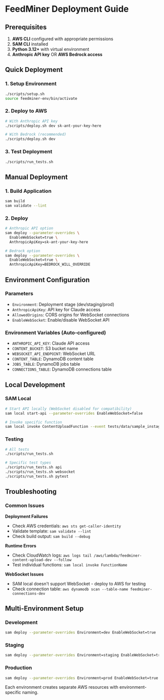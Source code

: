# FeedMiner Deployment Guide

## Prerequisites

1. **AWS CLI** configured with appropriate permissions
2. **SAM CLI** installed
3. **Python 3.12+** with virtual environment
4. **Anthropic API key** OR **AWS Bedrock access**

## Quick Deployment

### 1. Setup Environment
```bash
./scripts/setup.sh
source feedminer-env/bin/activate
```

### 2. Deploy to AWS
```bash
# With Anthropic API key
./scripts/deploy.sh dev sk-ant-your-key-here

# With Bedrock (recommended)
./scripts/deploy.sh dev
```

### 3. Test Deployment
```bash
./scripts/run_tests.sh
```

## Manual Deployment

### 1. Build Application
```bash
sam build
sam validate --lint
```

### 2. Deploy
```bash
# Anthropic API option
sam deploy --parameter-overrides \
  EnableWebSocket=true \
  AnthropicApiKey=sk-ant-your-key-here

# Bedrock option  
sam deploy --parameter-overrides \
  EnableWebSocket=true \
  AnthropicApiKey=BEDROCK_WILL_OVERRIDE
```

## Environment Configuration

### Parameters
- `Environment`: Deployment stage (dev/staging/prod)
- `AnthropicApiKey`: API key for Claude access
- `AllowedOrigins`: CORS origins for WebSocket connections
- `EnableWebSocket`: Enable/disable WebSocket API

### Environment Variables (Auto-configured)
- `ANTHROPIC_API_KEY`: Claude API access
- `CONTENT_BUCKET`: S3 bucket name
- `WEBSOCKET_API_ENDPOINT`: WebSocket URL
- `CONTENT_TABLE`: DynamoDB content table
- `JOBS_TABLE`: DynamoDB jobs table
- `CONNECTIONS_TABLE`: DynamoDB connections table

## Local Development

### SAM Local
```bash
# Start API locally (WebSocket disabled for compatibility)
sam local start-api --parameter-overrides EnableWebSocket=false

# Invoke specific function
sam local invoke ContentUploadFunction --event tests/data/sample_instagram.json
```

### Testing
```bash
# All tests
./scripts/run_tests.sh

# Specific test types
./scripts/run_tests.sh api
./scripts/run_tests.sh websocket
./scripts/run_tests.sh pytest
```

## Troubleshooting

### Common Issues

**Deployment Failures**
- Check AWS credentials: `aws sts get-caller-identity`
- Validate template: `sam validate --lint`
- Check build output: `sam build --debug`

**Runtime Errors**
- Check CloudWatch logs: `aws logs tail /aws/lambda/feedminer-content-upload-dev --follow`
- Test individual functions: `sam local invoke FunctionName`

**WebSocket Issues**
- SAM local doesn't support WebSocket - deploy to AWS for testing
- Check connection table: `aws dynamodb scan --table-name feedminer-connections-dev`

## Multi-Environment Setup

### Development
```bash
sam deploy --parameter-overrides Environment=dev EnableWebSocket=true
```

### Staging
```bash
sam deploy --parameter-overrides Environment=staging EnableWebSocket=true
```

### Production
```bash
sam deploy --parameter-overrides Environment=prod EnableWebSocket=true
```

Each environment creates separate AWS resources with environment-specific naming.